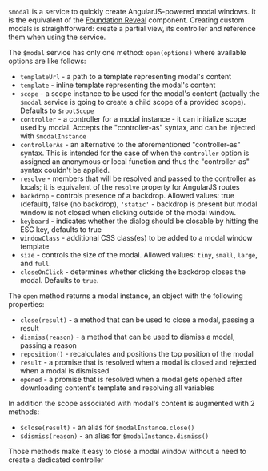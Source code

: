 `$modal` is a service to quickly create AngularJS-powered modal windows. It is the equivalent of the [Foundation Reveal](http://foundation.zurb.com/docs/components/reveal.html) component.
Creating custom modals is straightforward: create a partial view, its controller and reference them when using the service.

The `$modal` service has only one method: `open(options)` where available options are like follows:

* `templateUrl` - a path to a template representing modal's content
* `template` - inline template representing the modal's content
* `scope` - a scope instance to be used for the modal's content (actually the `$modal` service is going to create a child scope of a provided scope). Defaults to `$rootScope`
* `controller` - a controller for a modal instance - it can initialize scope used by modal. Accepts the "controller-as" syntax, and can be injected with `$modalInstance`
* `controllerAs` - an alternative to the aforementioned "controller-as" syntax. This is intended for the case of when the `controller` option is assigned an anonymous or local function and thus the "controller-as" syntax couldn't be applied.
* `resolve` - members that will be resolved and passed to the controller as locals; it is equivalent of the `resolve` property for AngularJS routes
* `backdrop` - controls presence of a backdrop. Allowed values: true (default), false (no backdrop), `'static'` - backdrop is present but modal window is not closed when clicking outside of the modal window.
* `keyboard` - indicates whether the dialog should be closable by hitting the ESC key, defaults to true
* `windowClass` - additional CSS class(es) to be added to a modal window template
* `size` - controls the size of the modal. Allowed values: `tiny`, `small`, `large`, and `full`.
* `closeOnClick` - determines whether clicking the backdrop closes the modal. Defaults to `true`.

The `open` method returns a modal instance, an object with the following properties:

* `close(result)` - a method that can be used to close a modal, passing a result
* `dismiss(reason)` - a method that can be used to dismiss a modal, passing a reason
* `reposition()` - recalculates and positions the top position of the modal
* `result` - a promise that is resolved when a modal is closed and rejected when a modal is dismissed
* `opened` - a promise that is resolved when a modal gets opened after downloading content's template and resolving all variables

In addition the scope associated with modal's content is augmented with 2 methods:

* `$close(result)` - an alias for `$modalInstance.close()`
* `$dismiss(reason)` - an alias for `$modalInstance.dismiss()`

Those methods make it easy to close a modal window without a need to create a dedicated controller
